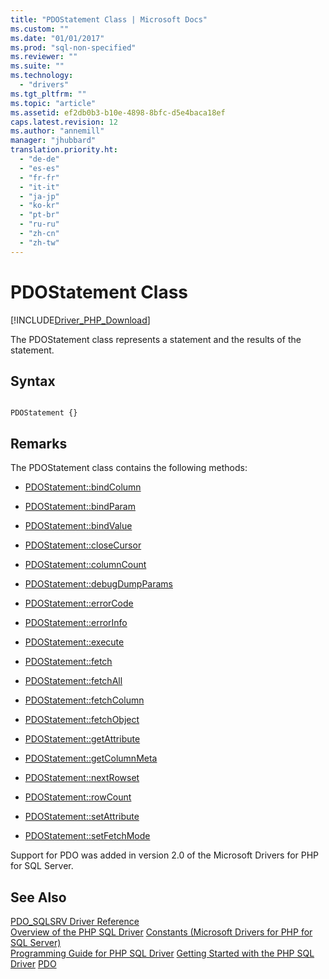 ```yaml
---
title: "PDOStatement Class | Microsoft Docs"
ms.custom: ""
ms.date: "01/01/2017"
ms.prod: "sql-non-specified"
ms.reviewer: ""
ms.suite: ""
ms.technology: 
  - "drivers"
ms.tgt_pltfrm: ""
ms.topic: "article"
ms.assetid: ef2db0b3-b10e-4898-8bfc-d5e4baca18ef
caps.latest.revision: 12
ms.author: "annemill"
manager: "jhubbard"
translation.priority.ht: 
  - "de-de"
  - "es-es"
  - "fr-fr"
  - "it-it"
  - "ja-jp"
  - "ko-kr"
  - "pt-br"
  - "ru-ru"
  - "zh-cn"
  - "zh-tw"
---
```

# PDOStatement Class
[!INCLUDE[Driver_PHP_Download](../../connect/php/includes)]

The PDOStatement class represents a statement and the results of the statement.  
  
## Syntax  
  
```  
  
PDOStatement {}  
```  
  
## Remarks  
The PDOStatement class contains the following methods:  
  
-   [PDOStatement::bindColumn](../../connect/php/pdostatement--bindcolumn.md)  
  
-   [PDOStatement::bindParam](../../connect/php/pdostatement--bindparam.md)  
  
-   [PDOStatement::bindValue](../../connect/php/pdostatement--bindvalue.md)  
  
-   [PDOStatement::closeCursor](../../connect/php/pdostatement--closecursor.md)  
  
-   [PDOStatement::columnCount](../../connect/php/pdostatement--columncount.md)  
  
-   [PDOStatement::debugDumpParams](../../connect/php/pdostatement--debugdumpparams.md)  
  
-   [PDOStatement::errorCode](../../connect/php/pdostatement--errorcode.md)  
  
-   [PDOStatement::errorInfo](../../connect/php/pdostatement--errorinfo.md)  
  
-   [PDOStatement::execute](../../connect/php/pdostatement--execute.md)  
  
-   [PDOStatement::fetch](../../connect/php/pdostatement--fetch.md)  
  
-   [PDOStatement::fetchAll](../../connect/php/pdostatement--fetchall.md)  
  
-   [PDOStatement::fetchColumn](../../connect/php/pdostatement--fetchcolumn.md)  
  
-   [PDOStatement::fetchObject](../../connect/php/pdostatement--fetchobject.md)  
  
-   [PDOStatement::getAttribute](../../connect/php/pdostatement--getattribute.md)  
  
-   [PDOStatement::getColumnMeta](../../connect/php/pdostatement--getcolumnmeta.md)  
  
-   [PDOStatement::nextRowset](../../connect/php/pdostatement--nextrowset.md)  
  
-   [PDOStatement::rowCount](../../connect/php/pdostatement--rowcount.md)  
  
-   [PDOStatement::setAttribute](../../connect/php/pdostatement--setattribute.md)  
  
-   [PDOStatement::setFetchMode](../../connect/php/pdostatement--setfetchmode.md)  
  
Support for PDO was added in version 2.0 of the Microsoft Drivers for PHP for SQL Server.  
  
## See Also  
[PDO_SQLSRV Driver Reference](../../connect/php/pdo_sqlsrv-driver-reference.md)  
[Overview of the PHP SQL Driver](../../connect/php/overview-of-the-php-sql-driver.md)
[Constants &#40;Microsoft Drivers for PHP for SQL Server&#41;](../../connect/php/constants--microsoft-drivers-for-php-for-sql-server-.md)  
[Programming Guide for PHP SQL Driver](../../connect/php/programming-guide-for-php-sql-driver.md)
[Getting Started with the PHP SQL Driver](../../connect/php/getting-started-with-the-php-sql-driver.md)
[PDO](http://go.microsoft.com/fwlink/?LinkID=187441)  
  
